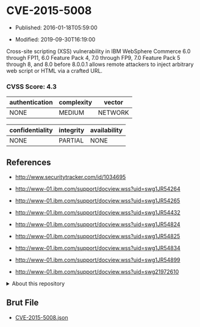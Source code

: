 # CVE-2015-5008

- Published: 2016-01-18T05:59:00

- Modified: 2019-09-30T16:19:00

Cross-site scripting (XSS) vulnerability in IBM WebSphere Commerce 6.0 through FP11, 6.0 Feature Pack 4, 7.0 through FP9, 7.0 Feature Pack 5 through 8, and 8.0 before 8.0.0.1 allows remote attackers to inject arbitrary web script or HTML via a crafted URL.

### CVSS Score: **4.3**

| authentication | complexity | vector |
| --- | --- | --- |
| NONE | MEDIUM | NETWORK |

| confidentiality | integrity | availability |
| --- | --- | --- |
| NONE | PARTIAL | NONE |

## References

* http://www.securitytracker.com/id/1034695

* http://www-01.ibm.com/support/docview.wss?uid=swg1JR54264

* http://www-01.ibm.com/support/docview.wss?uid=swg1JR54265

* http://www-01.ibm.com/support/docview.wss?uid=swg1JR54432

* http://www-01.ibm.com/support/docview.wss?uid=swg1JR54824

* http://www-01.ibm.com/support/docview.wss?uid=swg1JR54825

* http://www-01.ibm.com/support/docview.wss?uid=swg1JR54834

* http://www-01.ibm.com/support/docview.wss?uid=swg1JR54899

* http://www-01.ibm.com/support/docview.wss?uid=swg21972610

<details>
<summary>About this repository</summary> 

  This repository is part of the project [Live Hack CVE](https://github.com/Live-Hack-CVE). Main website can be found [www.live-hack.org](https://www.live-hack.org) 
  
  Made by [Sn0wAlice](https://github.com/Sn0wAlice) for the people that care about security and need to have a feed of the latest CVEs. Hope you enjoy it, don't forget to star the repo and follow me on [Twitter](https://twitter.com/Sn0wAlice) and [Github](https://github.com/Sn0wAlice). And that is my [personnal website](https://www.alice-snow.me/)

  - [Home Page](https://github.com/Live-Hack-CVE)
  - [Framework](https://github.com/Live-Hack-CVE/cve-framework)
  - [CVE database](https://github.com/Live-Hack-CVE/full_database)
  - [Changelog](https://github.com/Live-Hack-CVE/Changelog)
</details>

## Brut File

* [CVE-2015-5008.json](https://raw.githubusercontent.com/Live-Hack-CVE/full_database/main/cves/2015/CVE-2015-5008.json)

